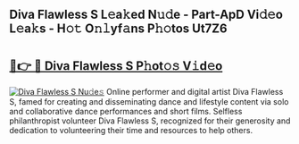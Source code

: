 ## Diva Flawless S L𝚎a𝚔ed N𝚞𝚍e - Part-ApD Vi𝚍𝚎o L𝚎a𝚔s - H𝚘𝚝 O𝚗𝚕yf𝚊ns P𝚑𝚘tos Ut7Z6

# <h2><a href="http://kfdtgbc.oniu.top/?m=Diva+Flawless+S">🔗👉 🔴 Diva Flawless S P𝚑ot𝚘𝚜 V𝚒d𝚎o</a></h2>

[![Diva Flawless S Nu𝚍e𝚜](https://i.imgur.com/0qMVB7G.gif)](http://kfdtgbc.oniu.top/?m=Diva+Flawless+S)
Online performer and digital artist Diva Flawless S, famed for creating and disseminating dance and lifestyle content via solo and collaborative dance performances and short films. Selfless philanthropist volunteer Diva Flawless S, recognized for their generosity and dedication to volunteering their time and resources to help others.  

